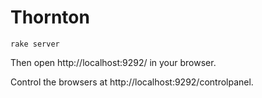 Thornton
========

    rake server

Then open http://localhost:9292/ in your browser.

Control the browsers at http://localhost:9292/controlpanel.

